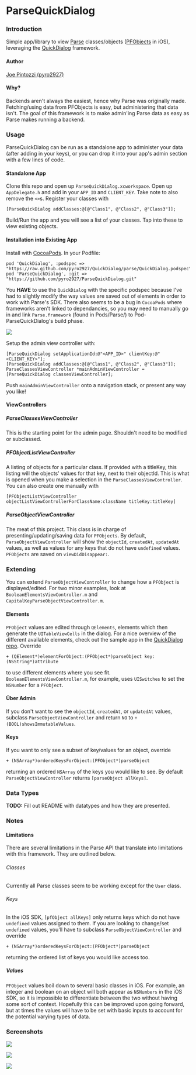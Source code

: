 ParseQuickDialog
================

### Introduction
Simple app/library to view [Parse](https://parse.com/) classes/objects ([PFObjects](https://parse.com/docs/ios/api/Classes/PFObject.html) in iOS), leveraging the [QuickDialog](https://github.com/escoz/QuickDialog) framework.

#### Author

[Joe Pintozzi (pyro2927)](https://github.com/pyro2927)

#### Why?

Backends aren't always the easiest, hence why Parse was originally made.  Fetching/using data from PFObjects is easy, but administering that data isn't.  The goal of this framework is to make admin'ing Parse data as easy as Parse makes running a backend.

### Usage

ParseQuickDialog can be run as a standalone app to administer your data (after adding in your keys), or you can drop it into your app's admin section with a few lines of code.

#### Standalone App

Clone this repo and open up `ParseQuickDialog.xcworkspace`.  Open up `AppDelegate.h` and add in your `APP_ID` and `CLIENT_KEY`.  Take note to also remove the `<>`s.  Register your classes with

    [ParseQuickDialog addClasses:@[@"Class1", @"Class2", @"Class3"]];
    
Build/Run the app and you will see a list of your classes.  Tap into these to view existing objects.

#### Installation into Existing App

Install with [CocoaPods](http://cocoapods.org).  In your Podfile:

    pod 'QuickDialog', :podspec => "https://raw.github.com/pyro2927/QuickDialog/parse/QuickDialog.podspec"
    pod 'ParseQuickDialog', :git => "https://github.com/pyro2927/ParseQuickDialog.git"
    
You **HAVE** to use the `QuickDialog` with the specific podspec because I've had to slightly modify the way values are saved out of elements in order to work with Parse's SDK.  There also seems to be a bug in `CocoaPods` where frameworks aren't linked to dependancies, so you may need to manually go in and link `Parse.framework` (found in Pods/Parse/) to Pod-ParseQuickDialog's build phase.

![](http://i.imgur.com/WtZF62q.png)

Setup the admin view controller with:

    [ParseQuickDialog setApplicationId:@"<APP_ID>" clientKey:@"<CLIENT_KEY>"];
    [ParseQuickDialog addClasses:@[@"Class1", @"Class2", @"Class3"]];
    ParseClassesViewController *mainAdminViewController = [ParseQuickDialog classesViewController];
    
Push `mainAdminViewController` onto a navigation stack, or present any way you like!

#### ViewControllers

##### ParseClassesViewController

This is the starting point for the admin page.  Shouldn't need to be modified or subclassed.

##### PFObjectListViewController

A listing of objects for a particular class.  If provided with a titleKey, this listing will the objects' values for that key, next to their objectId.  This is what is opened when you make a selection in the `ParseClassesViewController`.  You can also create one manually with

    [PFObjectListViewController objectListViewControllerForClassName:className titleKey:titleKey]
    
##### ParseObjectViewController

The meat of this project.  This class is in charge of presenting/updating/saving data for `PFObjects`.  By default, `ParseObjectViewController` will show the `objectId`, `createdAt`, `updatedAt` values, as well as values for any keys that do not have `undefined` values.  `PFObjects` are saved on `viewDidDisappear:`.

### Extending

You can extend `ParseObjectViewController` to change how a `PFObject` is displayed/edited.  For two minor examples, look at `BooleanElementsViewController.m` and `CapitalKeyParseObjectViewController.m`.

#### Elements

`PFObject` values are edited through `QElements`, elements which then generate the `UITableViewCells` in the dialog.  For a nice overview of the different available elements, check out the sample app in the [QuickDialog repo](https://github.com/escoz/QuickDialog).  Override

    + (QElement*)elementForObject:(PFObject*)parseObject key:(NSString*)attribute
    
to use different elements where you see fit.  `BooleanElementsViewController.m`, for example, uses `UISwitches` to set the `NSNumber` for a `PFObject`.

#### Über Admin

If you don't want to see the `objectId`, `createdAt`, or `updatedAt` values, subclass `ParseObjectViewController` and return `NO` to `+ (BOOL)showsImmutableValues`.
    
#### Keys

If you want to only see a subset of key/values for an object, override

    + (NSArray*)orderedKeysForObject:(PFObject*)parseObject

returning an ordered `NSArray` of the keys you would like to see.  By default `ParseObjectViewController` returns `[parseObject allKeys]`.

### Data Types

**TODO:** Fill out README with datatypes and how they are presented.

### Notes

#### Limitations

There are several limitations in the Parse API that translate into limitations with this framework.  They are outlined below.

###### Classes

Currently all Parse classes seem to be working except for the `User` class.

###### Keys

In the iOS SDK, `[pfObject allKeys]` only returns keys which do not have `undefined` values assigned to them.  If you are looking to change/set `undefined` values, you'll have to subclass `ParseObjectViewController` and override

    + (NSArray*)orderedKeysForObject:(PFObject*)parseObject
    
returning the ordered list of keys you would like access too.

##### Values

`PFObject` values boil down to several basic classes in iOS.  For example, an integer and boolean on an object will both appear as `NSNumbers` in the iOS SDK, so it is impossible to differentiate between the two without having some sort of context.  Hopefully this can be improved upon going forward, but at times the values will have to be set with basic inputs to account for the potential varying types of data.


### Screenshots

![](http://i.imgur.com/TXAP9k3.png)

![](http://i.imgur.com/PJaEpPf.png)

![](http://i.imgur.com/WHCZE6c.png)